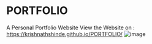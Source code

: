 # PORTFOLIO
A Personal Portfolio Website
View the Website on : https://krishnathshinde.github.io/PORTFOLIO/
![image](https://github.com/KRISHNATHSHINDE/PORTFOLIO/assets/101383129/70014401-5394-46a5-b773-cc0b4768f01a)
